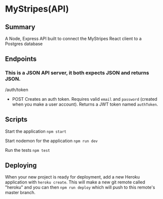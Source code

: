 # MyStripes(API)

## Summary
A Node, Express API built to connect the MyStripes React client to a Postgres database


## Endpoints
### This is a JSON API server, it both expects JSON and returns JSON.
/auth/token
* POST Creates an auth token. Requires valid ```email``` and ```password``` (created when you make a user account). Returns a JWT token named ```authToken```.

## Scripts

Start the application `npm start`

Start nodemon for the application `npm run dev`

Run the tests `npm test`

## Deploying

When your new project is ready for deployment, add a new Heroku application with `heroku create`. This will make a new git remote called "heroku" and you can then `npm run deploy` which will push to this remote's master branch.
